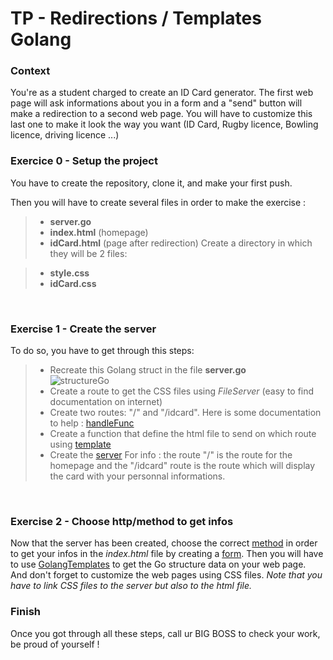 # TP - Redirections / Templates Golang

### Context

You're as a student charged to create an ID Card generator. The first web page will ask informations about you in a form and a "send" button will make a redirection to a second web page.
You will have to customize this last one to make it look the way you want (ID Card, Rugby licence, Bowling licence, driving licence ...)
<br>

### Exercice 0 - Setup the project

You have to create the repository, clone it, and make your first push.

Then you will have to create several files in order to make the exercise :

> - **server.go**
> - **index.html** (homepage)
> - **idCard.html** (page after redirection)
Create a directory in which they will be 2 files:

> - **style.css**
> - **idCard.css**
<br>

### Exercise 1 - Create the server

To do so, you have to get through this steps:

> - Recreate this Golang struct in the file **server.go** <br>
![structureGo](https://i.imgur.com/olR3L82.png?1)
> - Create a route to get the CSS files using *FileServer* (easy to find documentation on internet)
> - Create two routes: "/" and "/idcard". Here is some documentation to help : [handleFunc](https://pkg.go.dev/net/http#HandleFunc)
> - Create a function that define the html file to send on which route using [template](https://pkg.go.dev/html/template)
> - Create the [server](https://pkg.go.dev/net/http#ListendAndServe)
For info : the route "/" is the route for the homepage and the "/idcard" route is the route which will display the card with your personnal informations.
<br>

### Exercise 2 - Choose http/method to get infos

Now that the server has been created, choose the correct [method](https://developer.mozilla.org/en-US/docs/Web/HTTP/Methods) in order to get your infos in the *index.html* file by creating a [form](https://developer.mozilla.org/fr/docs/Web/HTML/Element/Form).
Then you will have to use [GolangTemplates](https://pkg.go.dev/text/template) to get the Go structure data on your web page.
<br>
And don't forget to customize the web pages using CSS files. *Note that you have to link CSS files to the server but also to the html file.*

### Finish

Once you got through all these steps, call ur BIG BOSS to check your work, be proud of yourself !
